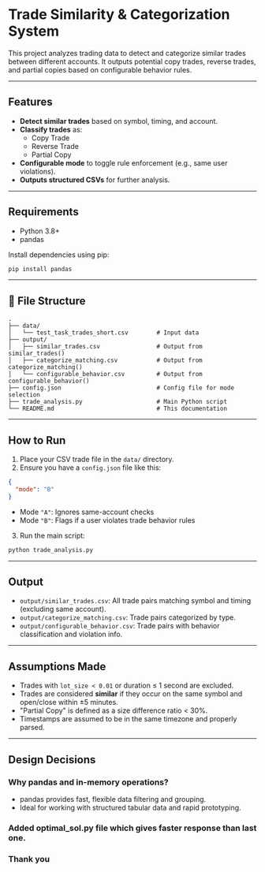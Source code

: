 
#  Trade Similarity & Categorization System

This project analyzes trading data to detect and categorize similar trades between different accounts. It outputs potential copy trades, reverse trades, and partial copies based on configurable behavior rules.

---

## Features

- **Detect similar trades** based on symbol, timing, and account.
- **Classify trades** as:
  - Copy Trade
  - Reverse Trade
  - Partial Copy
-  **Configurable mode** to toggle rule enforcement (e.g., same user violations).
-  **Outputs structured CSVs** for further analysis.

---

## Requirements

- Python 3.8+
- pandas

Install dependencies using pip:

```bash
pip install pandas
```

---

## 📂 File Structure

```
.
├── data/
│   └── test_task_trades_short.csv        # Input data
├── output/
│   ├── similar_trades.csv                # Output from similar_trades()
│   ├── categorize_matching.csv           # Output from categorize_matching()
│   └── configurable_behavior.csv         # Output from configurable_behavior()
├── config.json                           # Config file for mode selection
├── trade_analysis.py                     # Main Python script
└── README.md                             # This documentation
```

---

##  How to Run

1. Place your CSV trade file in the `data/` directory.
2. Ensure you have a `config.json` file like this:

```json
{
  "mode": "B"
}
```

- Mode `"A"`: Ignores same-account checks
- Mode `"B"`: Flags if a user violates trade behavior rules

3. Run the main script:

```bash
python trade_analysis.py
```

---

##  Output

- `output/similar_trades.csv`: All trade pairs matching symbol and timing (excluding same account).
- `output/categorize_matching.csv`: Trade pairs categorized by type.
- `output/configurable_behavior.csv`: Trade pairs with behavior classification and violation info.

---

##  Assumptions Made

- Trades with `lot_size < 0.01` or duration ≤ 1 second are excluded.
- Trades are considered **similar** if they occur on the same symbol and open/close within ±5 minutes.
- "Partial Copy" is defined as a size difference ratio < 30%.
- Timestamps are assumed to be in the same timezone and properly parsed.

---

## Design Decisions

### Why pandas and in-memory operations?
- pandas provides fast, flexible data filtering and grouping.
- Ideal for working with structured tabular data and rapid prototyping.

### Added optimal_sol.py file which gives faster response than last one. 

### Thank you


